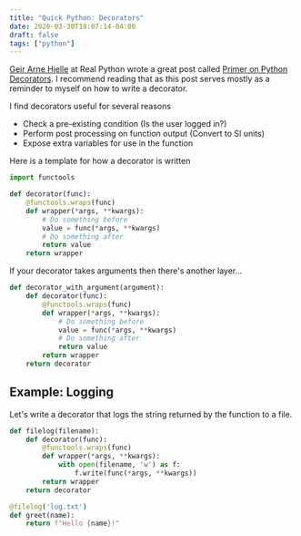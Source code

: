```yaml
---
title: "Quick Python: Decorators"
date: 2020-03-30T18:07:14-04:00
draft: false
tags: ["python"]
---
```


[Geir Arne Hjelle](https://realpython.com/team/gahjelle/) at Real Python wrote a great post called [Primer on Python Decorators](https://realpython.com/primer-on-python-decorators/). I recommend reading that as this post serves mostly as a reminder to myself on how to write a decorator.

I find decorators useful for several reasons

- Check a pre-existing condition (Is the user logged in?)
- Perform post processing on function output (Convert to SI units)
- Expose extra variables for use in the function

Here is a template for how a decorator is written

```python
import functools

def decorator(func):
    @functools.wraps(func)
    def wrapper(*args, **kwargs):
        # Do something before
        value = func(*args, **kwargs)
        # Do something after
        return value
    return wrapper
```

If your decorator takes arguments then there's another layer...

```python
def decorator_with_argument(argument):
    def decorator(func):
        @functools.wraps(func)
        def wrapper(*args, **kwargs):
            # Do something before
            value = func(*args, **kwargs)
            # Do something after
            return value
        return wrapper
    return decorator
```



## Example: Logging

Let's write a decorator that logs the string returned by the function to a file.

```python
def filelog(filename):
    def decorator(func):
        @functools.wraps(func)
        def wrapper(*args, **kwargs):
            with open(filename, 'w') as f:
                f.write(func(*args, **kwargs))
        return wrapper
    return decorator

@filelog('log.txt')
def greet(name):
    return f"Hello {name}!"
```

